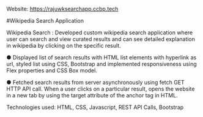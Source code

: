 Website: https://rajuwksearchapp.ccbp.tech

#Wikipedia Search Application

Wikipedia Search : Developed custom wikipedia search application where user can search and view curated results and can see detailed explanation in wikipedia by clicking on the specific result.

● Displayed list of search results with HTML list elements with hyperlink as url, styled list using CSS, Bootstrap and implemented   responsiveness using Flex properties and CSS Box model.

● Fetched search results from server asynchronously using fetch GET HTTP API call. When a user clicks on a particular result, opens the website in a new tab by using the target attribute of the anchor tag in HTML.

Technologies used: HTML, CSS, Javascript, REST API Calls, Bootstrap
